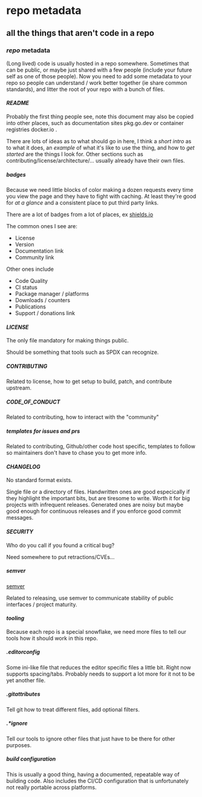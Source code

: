 # repo metadata

## all the things that aren't code in a repo

### _repo_ metadata

(Long lived) code is usually hosted in a repo somewhere.
Sometimes that can be public,
or maybe just shared with a few people
(include your future self as one of those people).
Now you need to add some metadata to your repo
so people can understand / work better together
(ie share common standards),
and litter the root of your repo with a bunch of files.

#### _README_

Probably the first thing people see,
note this document may also be copied into other places,
such as documentation sites pkg.go.dev or container registries docker.io .

There are lots of ideas as to what should go in here,
I think a _short intro_ as to what it does,
an _example_ of what it's like to use the thing,
and how to _get started_ are the things I look for.
Other sections such as contributing/license/architecture/...
usually already have their own files.

##### _badges_

Because we need little blocks of color
making a dozen requests every time you view the page
and they have to fight with caching.
At least they're good for _at a glance_ and a consistent place to put third party links.

There are a lot of badges from a lot of places, ex [shields.io](https://shields.io/)

The common ones I see are:

- License
- Version
- Documentation link
- Community link

Other ones include

- Code Quality
- CI status
- Package manager / platforms
- Downloads / counters
- Publications
- Support / donations link

#### _LICENSE_

The only file mandatory for making things public.

Should be something that tools such as SPDX can recognize.

##### _CONTRIBUTING_

Related to license, how to get setup to build, patch, and contribute upstream.

##### _CODE_OF_CONDUCT_

Related to contributing, how to interact with the "community"

##### _templates_ for issues and prs

Related to contributing,
Github/other code host specific,
templates to follow so maintainers don't have to chase you to get more info.

#### _CHANGELOG_

No standard format exists.

Single file or a directory of files.
Handwritten ones are good especically if they highlight the important bits,
but are tiresome to write.
Worth it for big projects with infrequent releases.
Generated ones are noisy but maybe good enough for continuous releases
and if you enforce good commit messages.

#### _SECURITY_

Who do you call if you found a critical bug?

Need somewhere to put retractions/CVEs...

##### _semver_

[semver](https://semver.org/)

Related to releasing, use semver to communicate stability
of public interfaces / project maturity.

#### _tooling_

Because each repo is a special snowflake,
we need more files to tell our tools how it should work in this repo.

##### _.editorconfig_

Some ini-like file that reduces the editor specific files a little bit.
Right now supports spacing/tabs.
Probably needs to support a lot more for it not to be yet another file.

##### _.gitattributes_

Tell git how to treat different files, add optional filters.

##### _.\*ignore_

Tell our tools to ignore other files that just have to be there for other purposes.

##### _build_ configuration

This is usually a good thing, having a documented, repeatable way of building code.
Also includes the CI/CD configuration
that is unfortunately not really portable across platforms.
